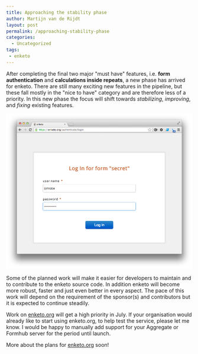 ```yaml
---
title: Approaching the stability phase
author: Martijn van de Rijdt
layout: post
permalink: /approaching-stability-phase
categories:
  - Uncategorized
tags:
 - enketo
---
```


After completing the final two major "must have" features, i.e. __form authentication__ and __calculations inside repeats__, a new phase has arrived for enketo. There are still many exciting new features in the pipeline, but these fall mostly in the "nice to have" category and are therefore less of a priority. In this new phase the focus will shift towards _stabilizing_, _improving_, and _fixing_ existing features.

![screenshot of login page](../files/2013/06/login.png)

Some of the planned work will make it easier for developers to maintain and to contribute to the enketo source code. In addition enketo will become more robust, faster and just even better in every aspect. The pace of this work will depend on the requirement of the sponsor(s) and contributors but it is expected to continue steadily.

Work on [enketo.org](https://enketo.org) will get a high priority in July. If your organisation would already like to start using enketo.org, to help test the service, please let me know. I would be happy to manually add support for your Aggregate or Formhub server for the period until launch.

More about the plans for [enketo.org](enketo.org) soon!